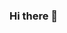 ### Hi there 👋

<!--
**ladianchad/ladianchad** is a ✨ _special_ ✨ repository because its `README.md` (this file) appears on your GitHub profile.

Here are some ideas to get you started:

- 🔭 I’m currently working on floatic
- 🌱 I’m currently learning AWS , Multi Robot Navigation, Deep Learning, etc....
- 👯 I’m looking to collaborate on ...
- 🤔 I’m looking for help with ...
- 💬 Ask me about ...
- 📫 How to reach me: qhrejddlvltm@gmail.com
- 😄 Pronouns: ...
- ⚡ Fun fact: ...
-->
